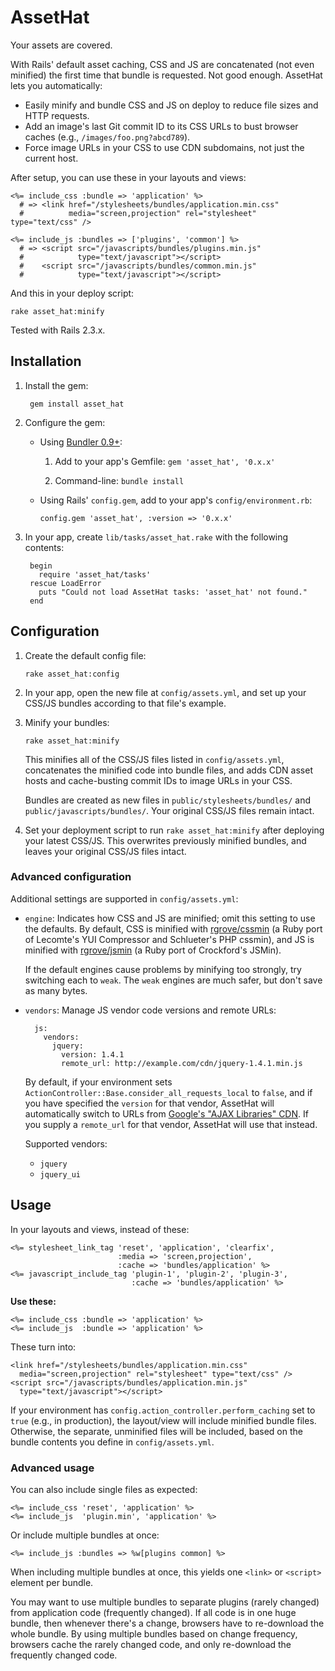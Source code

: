 AssetHat
========
Your assets are covered.

With Rails' default asset caching, CSS and JS are concatenated (not even
minified) the first time that bundle is requested. Not good enough. AssetHat
lets you automatically:

* Easily minify and bundle CSS and JS on deploy to reduce file sizes and HTTP
  requests.
* Add an image's last Git commit ID to its CSS URLs to bust browser caches
  (e.g., `/images/foo.png?abcd789`).
* Force image URLs in your CSS to use CDN subdomains, not just the current
  host.

After setup, you can use these in your layouts and views:

    <%= include_css :bundle => 'application' %>
      # => <link href="/stylesheets/bundles/application.min.css"
      #          media="screen,projection" rel="stylesheet" type="text/css" />

    <%= include_js :bundles => ['plugins', 'common'] %>
      # => <script src="/javascripts/bundles/plugins.min.js"
      #            type="text/javascript"></script>
      #    <script src="/javascripts/bundles/common.min.js"
      #            type="text/javascript"></script>

And this in your deploy script:

    rake asset_hat:minify

Tested with Rails 2.3.x.



Installation
------------

1. Install the gem:

        gem install asset_hat

2. Configure the gem:

    * Using [Bundler 0.9+](http://github.com/carlhuda/bundler):

        1.  Add to your app's Gemfile: `gem 'asset_hat', '0.x.x'`

        2.  Command-line: `bundle install`

    * Using Rails' `config.gem`, add to your app's `config/environment.rb`:

        `config.gem 'asset_hat', :version => '0.x.x'`

3. In your app, create `lib/tasks/asset_hat.rake` with the following contents:

        begin
          require 'asset_hat/tasks'
        rescue LoadError
          puts "Could not load AssetHat tasks: 'asset_hat' not found."
        end



Configuration
-------------

1.  Create the default config file:

        rake asset_hat:config

2.  In your app, open the new file at `config/assets.yml`, and set up your
    CSS/JS bundles according to that file's example.

3.  Minify your bundles:

        rake asset_hat:minify

    This minifies all of the CSS/JS files listed in `config/assets.yml`,
    concatenates the minified code into bundle files, and adds CDN asset hosts
    and cache-busting commit IDs to image URLs in your CSS.

    Bundles are created as new files in `public/stylesheets/bundles/` and
    `public/javascripts/bundles/`. Your original CSS/JS files remain intact.

4.  Set your deployment script to run `rake asset_hat:minify` after deploying
    your latest CSS/JS. This overwrites previously minified bundles, and
    leaves your original CSS/JS files intact.

### Advanced configuration ###

Additional settings are supported in `config/assets.yml`:

* `engine`: Indicates how CSS and JS are minified; omit this setting to use
  the defaults. By default, CSS is minified with
  [rgrove/cssmin](http://github.com/rgrove/cssmin) (a Ruby port of Lecomte's
  YUI Compressor and Schlueter's PHP cssmin), and JS is minified with
  [rgrove/jsmin](http://github.com/rgrove/jsmin) (a Ruby port of Crockford's
  JSMin).

  If the default engines cause problems by minifying too
  strongly, try switching each to `weak`. The `weak` engines are much safer,
  but don't save as many bytes.

* `vendors`: Manage JS vendor code versions and remote URLs:

        js:
          vendors:
            jquery:
              version: 1.4.1
              remote_url: http://example.com/cdn/jquery-1.4.1.min.js

  By default, if your environment sets
  `ActionController::Base.consider_all_requests_local` to `false`, and if you
  have specified the `version` for that vendor, AssetHat will automatically
  switch to URLs from
  [Google's "AJAX Libraries" CDN](http://code.google.com/apis/ajaxlibs/). If
  you supply a `remote_url` for that vendor, AssetHat will use that instead.

  Supported vendors:

    - `jquery`
    - `jquery_ui`



Usage
-----

In your layouts and views, instead of these:

    <%= stylesheet_link_tag 'reset', 'application', 'clearfix',
                            :media => 'screen,projection',
                            :cache => 'bundles/application' %>
    <%= javascript_include_tag 'plugin-1', 'plugin-2', 'plugin-3',
                               :cache => 'bundles/application' %>

**Use these:**

    <%= include_css :bundle => 'application' %>
    <%= include_js  :bundle => 'application' %>

These turn into:

    <link href="/stylesheets/bundles/application.min.css"
      media="screen,projection" rel="stylesheet" type="text/css" />
    <script src="/javascripts/bundles/application.min.js"
      type="text/javascript"></script>

If your environment has `config.action_controller.perform_caching` set to
`true` (e.g., in production), the layout/view will include minified bundle
files. Otherwise, the separate, unminified files will be included, based on
the bundle contents you define in `config/assets.yml`.

### Advanced usage ###

You can also include single files as expected:

    <%= include_css 'reset', 'application' %>
    <%= include_js  'plugin.min', 'application' %>

Or include multiple bundles at once:

    <%= include_js :bundles => %w[plugins common] %>

When including multiple bundles at once, this yields one `<link>` or
`<script>` element per bundle.

You may want to use multiple bundles to separate plugins (rarely changed) from
application code (frequently changed). If all code is in one huge bundle, then
whenever there's a change, browsers have to re-download the whole bundle. By
using multiple bundles based on change frequency, browsers cache the rarely
changed code, and only re-download the frequently changed code.
